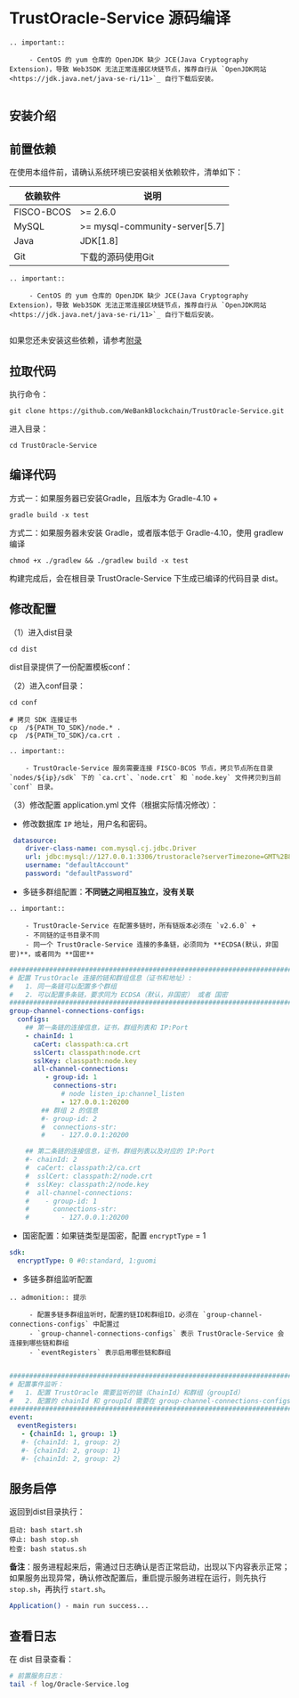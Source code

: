 
# TrustOracle-Service 源码编译

```eval_rst
.. important:: 

     - CentOS 的 yum 仓库的 OpenJDK 缺少 JCE(Java Cryptography Extension)，导致 Web3SDK 无法正常连接区块链节点，推荐自行从 `OpenJDK网站 <https://jdk.java.net/java-se-ri/11>`_ 自行下载后安装。
     
```

## 安装介绍

## 前置依赖

在使用本组件前，请确认系统环境已安装相关依赖软件，清单如下：

| 依赖软件 | 说明 |
| --- | --- | 
| FISCO-BCOS | >= 2.6.0 | 
| MySQL | >= mysql-community-server[5.7] | 
| Java | JDK[1.8] | 
| Git | 下载的源码使用Git | 


```eval_rst
.. important:: 

     - CentOS 的 yum 仓库的 OpenJDK 缺少 JCE(Java Cryptography Extension)，导致 Web3SDK 无法正常连接区块链节点，推荐自行从 `OpenJDK网站 <https://jdk.java.net/java-se-ri/11>`_ 自行下载后安装。
     
```

如果您还未安装这些依赖，请参考[附录](../appendix.md)


## 拉取代码
执行命令：
```
git clone https://github.com/WeBankBlockchain/TrustOracle-Service.git
```

进入目录：

```
cd TrustOracle-Service
```

## 编译代码


方式一：如果服务器已安装Gradle，且版本为 Gradle-4.10 +

```shell
gradle build -x test
```

方式二：如果服务器未安装 Gradle，或者版本低于 Gradle-4.10，使用 gradlew 编译

```shell
chmod +x ./gradlew && ./gradlew build -x test
```

构建完成后，会在根目录 TrustOracle-Service 下生成已编译的代码目录 dist。

## 修改配置

（1）进入dist目录

```
cd dist
```

dist目录提供了一份配置模板conf：


（2）进入conf目录：

```shell
cd conf

# 拷贝 SDK 连接证书
cp  /${PATH_TO_SDK}/node.* .
cp  /${PATH_TO_SDK}/ca.crt .
```

```eval_rst
.. important::

    - TrustOracle-Service 服务需要连接 FISCO-BCOS 节点，拷贝节点所在目录 `nodes/${ip}/sdk` 下的 `ca.crt`、`node.crt` 和 `node.key` 文件拷贝到当前 `conf` 目录。

```


（3）修改配置 application.yml 文件（根据实际情况修改）：

  * 修改数据库 `IP` 地址，用户名和密码。 
   
```yaml
 datasource:
    driver-class-name: com.mysql.cj.jdbc.Driver
    url: jdbc:mysql://127.0.0.1:3306/trustoracle?serverTimezone=GMT%2B8&useUnicode=true&characterEncoding=utf-8&zeroDateTimeBehavior=convertToNull&useSSL=false
    username: "defaultAccount"
    password: "defaultPassword"
```  
  
  
  * 多链多群组配置：**不同链之间相互独立，没有关联**


```eval_rst
.. important:: 

    - TrustOracle-Service 在配置多链时，所有链版本必须在 `v2.6.0` + 
    - 不同链的证书目录不同
    - 同一个 TrustOracle-Service 连接的多条链，必须同为 **ECDSA(默认，非国密)**，或者同为 **国密**
```

```yaml 
########################################################################
# 配置 TrustOracle 连接的链和群组信息（证书和地址）:
#   1. 同一条链可以配置多个群组
#   2. 可以配置多条链，要求同为 ECDSA（默认，非国密） 或者 国密
########################################################################
group-channel-connections-configs:
  configs:
    ## 第一条链的连接信息，证书，群组列表和 IP:Port
    - chainId: 1
      caCert: classpath:ca.crt
      sslCert: classpath:node.crt
      sslKey: classpath:node.key
      all-channel-connections:
         - group-id: 1
           connections-str:
             # node listen_ip:channel_listen
             - 127.0.0.1:20200
        ## 群组 2 的信息
        #- group-id: 2
        #  connections-str:
        #    - 127.0.0.1:20200

    ## 第二条链的连接信息，证书，群组列表以及对应的 IP:Port
    #- chainId: 2
    #  caCert: classpath:2/ca.crt
    #  sslCert: classpath:2/node.crt
    #  sslKey: classpath:2/node.key
    #  all-channel-connections:
    #    - group-id: 1
    #      connections-str:
    #        - 127.0.0.1:20200

```

  * 国密配置：如果链类型是国密，配置 `encryptType` = 1
  
```yaml
sdk:
  encryptType: 0 #0:standard, 1:guomi
```

  * 多链多群组监听配置
  
```eval_rst
.. admonition:: 提示

     - 配置多链多群组监听时，配置的链ID和群组ID，必须在 `group-channel-connections-configs` 中配置过
     - `group-channel-connections-configs` 表示 TrustOracle-Service 会连接到哪些链和群组
     - `eventRegisters` 表示启用哪些链和群组
     
```

  
```yaml
########################################################################
# 配置事件监听：
#   1. 配置 TrustOracle 需要监听的链（ChainId）和群组（groupId）
#   2. 配置的 chainId 和 groupId 需要在 group-channel-connections-configs 存在
########################################################################
event:
  eventRegisters:
   - {chainId: 1, group: 1}
   #- {chainId: 1, group: 2}
   #- {chainId: 2, group: 1}
   #- {chainId: 2, group: 2}
```  

## 服务启停

返回到dist目录执行：
```shell
启动: bash start.sh
停止: bash stop.sh
检查: bash status.sh
```
**备注**：服务进程起来后，需通过日志确认是否正常启动，出现以下内容表示正常；如果服务出现异常，确认修改配置后，重启提示服务进程在运行，则先执行 `stop.sh`，再执行 `start.sh`。

```Bash
Application() - main run success...
```



## 查看日志

在 dist 目录查看：

```Bash
# 前置服务日志：
tail -f log/Oracle-Service.log
```
